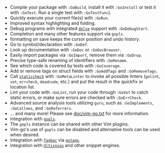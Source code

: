 -   Compile your package with `:GoBuild`, install it with `:GoInstall` or test it with `:GoTest`. Run a single test with `:GoTestFunc`).
-   Quickly execute your current file(s) with `:GoRun`.
-   Improved syntax highlighting and folding.
-   Debug programs with integrated [`delve`](https://github.com/go-delve/delve) support with `:GoDebugStart`.
-   Completion and many other features support via `gopls`.
-   formatting on save keeps the cursor position and undo history.
-   Go to symbol/declaration with `:GoDef`.
-   Look up documentation with `:GoDoc` or `:GoDocBrowser`.
-   Easily import packages via `:GoImport`, remove them via `:GoDrop`.
-   Precise type-safe renaming of identifiers with `:GoRename`.
-   See which code is covered by tests with `:GoCoverage`.
-   Add or remove tags on struct fields with `:GoAddTags` and `:GoRemoveTags`.
-   Call [`staticcheck`](https://staticcheck.io/) with `:GoMetaLinter` to invoke all possible linters (`golint`, `vet`, `errcheck`, `deadcode`, etc.) and put the result in the quickfix or location list.
-   Lint your code with `:GoLint`, run your code through `:GoVet` to catch static errors, or make sure errors are checked with `:GoErrCheck`.
-   Advanced source analysis tools utilizing `guru`, such as `:GoImplements`, `:GoCallees`, and `:GoReferrers`.
-   ... and many more! Please see [doc/vim-go.txt](https://github.com/fatih/vim-go/blob/master/doc/vim-go.txt) for more information.
-   Integration with [`gopls`](https://github.com/golang/tools/blob/master/gopls/README.md).
-   The `gopls` instance can be shared with other Vim plugins.
-   Vim-go's use of `gopls` can be disabled and alternative tools can be used when desired.
-   Integration with [`Tagbar`](https://github.com/preservim/tagbar) via [`gotags`](https://github.com/jstemmer/gotags).
-   Integration with [`Ultisnips`](https://github.com/SirVer/ultisnips) and other snippet engines.

## [](https://github.com/fatih/vim-go#install)